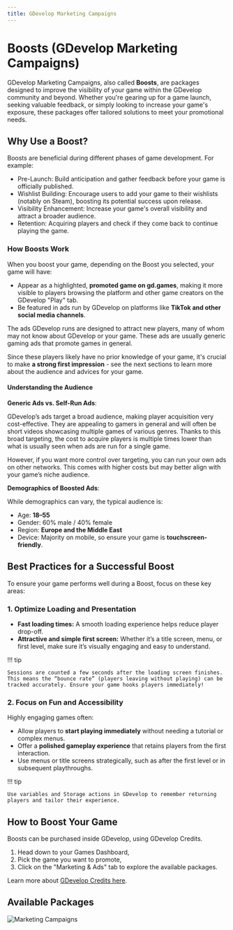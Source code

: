 ```yaml
---
title: GDevelop Marketing Campaigns
---
```


# Boosts (GDevelop Marketing Campaigns)

GDevelop Marketing Campaigns, also called **Boosts**, are packages designed to improve the visibility of your game within the GDevelop community and beyond. Whether you're gearing up for a game launch, seeking valuable feedback, or simply looking to increase your game's exposure, these packages offer tailored solutions to meet your promotional needs.

## Why Use a Boost?

Boosts are beneficial during different phases of game development. For example:

- Pre-Launch: Build anticipation and gather feedback before your game is officially published.
- Wishlist Building: Encourage users to add your game to their wishlists (notably on Steam), boosting its potential success upon release.
- Visibility Enhancement: Increase your game's overall visibility and attract a broader audience.
- Retention: Acquiring players and check if they come back to continue playing the game. 

### How Boosts Work

When you boost your game, depending on the Boost you selected, your game will have:

* Appear as a highlighted, **promoted game on gd.games**, making it more visible to players browsing the platform and other game creators on the GDevelop "Play" tab.
* Be featured in ads run by GDevelop on platforms like **TikTok and other social media channels**.

The ads GDevelop runs are designed to attract new players, many of whom may not know about GDevelop or your game. These ads are usually generic gaming ads that promote games in general.

Since these players likely have no prior knowledge of your game, it's crucial to make **a strong first impression** - see the next sections to learn more about the audience and advices for your game.

#### Understanding the Audience

**Generic Ads vs. Self-Run Ads**:

GDevelop’s ads target a broad audience, making player acquisition very cost-effective. They are appealing to gamers in general and will often be short videos showcasing multiple games of various genres.
Thanks to this broad targeting, the cost to acquire players is multiple times lower than what is usually seen when ads are run for a single game.

However, if you want more control over targeting, you can run your own ads on other networks. This comes with higher costs but may better align with your game’s niche audience.

**Demographics of Boosted Ads**:

While demographics can vary, the typical audience is:

* Age: **18–55**
* Gender: 60% male / 40% female
* Region: **Europe and the Middle East**
* Device: Majority on mobile, so ensure your game is **touchscreen-friendly**.

## Best Practices for a Successful Boost

To ensure your game performs well during a Boost, focus on these key areas:

### 1. Optimize Loading and Presentation

* **Fast loading times:** A smooth loading experience helps reduce player drop-off.
* **Attractive and simple first screen:** Whether it’s a title screen, menu, or first level, make sure it’s visually engaging and easy to understand.

!!! tip 
    
    Sessions are counted a few seconds after the loading screen finishes. This means the “bounce rate” (players leaving without playing) can be tracked accurately. Ensure your game hooks players immediately!

### 2. Focus on Fun and Accessibility

Highly engaging games often:

* Allow players to **start playing immediately** without needing a tutorial or complex menus.
* Offer a **polished gameplay experience** that retains players from the first interaction.
* Use menus or title screens strategically, such as after the first level or in subsequent playthroughs.

!!! tip 
    
    Use variables and Storage actions in GDevelop to remember returning players and tailor their experience.

## How to Boost Your Game

Boosts can be purchased inside GDevelop, using GDevelop Credits.

1. Head down to your Games Dashboard,
2. Pick the game you want to promote,
3. Click on the "Marketing & Ads" tab to explore the available packages.

Learn more about [GDevelop Credits here](/gdevelop5/interface/profile/credits).

## Available Packages

![Marketing Campaigns](/gdevelop5/interface/games-dashboard/marketing/marketing-campaigns.png)

